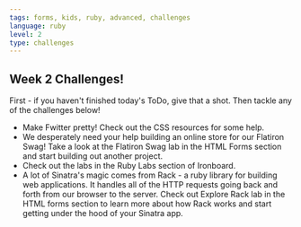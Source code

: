 ```yaml
---
tags: forms, kids, ruby, advanced, challenges
language: ruby
level: 2
type: challenges
---
```


## Week 2 Challenges!

First - if you haven't finished today's ToDo, give that a shot. Then tackle any of the challenges below!

+ Make Fwitter pretty! Check out the CSS resources for some help. 
+ We desperately need your help building an online store for our Flatiron Swag! Take a look at the Flatiron Swag lab in the HTML Forms section and start building out another project.
+ Check out the labs in the Ruby Labs section of Ironboard. 
+ A lot of Sinatra's magic comes from Rack - a ruby library for building web applications. It handles all of the HTTP requests going back and forth from our browser to the server. Check out Explore Rack lab in the HTML forms section to learn more about how Rack works and start getting under the hood of your Sinatra app.
